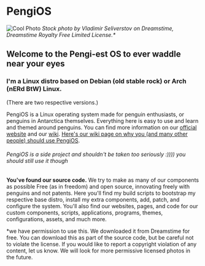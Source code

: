 # PengiOS

![Cool Photo](https://github.com/PengiOS/pengios.github.io/blob/main/homepage/assets/background.png?raw=true)
*Stock photo by Vladimir Seliverstov on Dreamstime, Dreamstime Royalty Free Limited License.\**

## Welcome to the Pengi-est OS to ever waddle near your eyes

### I'm a Linux distro based on Debian (old stable rock) or Arch (nERd BtW) Linux.

(There are two respective versions.)

PengiOS is a Linux operating system made for penguin enthusiasts, or penguins in Antarctica themselves. Everything here is easy to use and learn and themed around penguins. You can find more information on our [official website](https://pengios.github.io) and our [wiki](https://pengios.github.io/wiki). [Here's our wiki page on why you (and many other people) should use PengiOS](https://pengios.github.io/wiki/why).

###### PengiOS is a side project and shouldn't be taken too seriously :)))) you should still use it though

**You've found our source code.** We try to make as many of our components as possible Free (as in freedom) and open source, innovating freely with penguins and not patents. Here you'll find my build scripts to bootstrap my respective base distro, install my extra components, add, patch, and configure the system. You'll also find our websites, pages, and code for our custom components, scripts, applications, programs, themes, configurations, assets, and much more.



\*we have permission to use this. We downloaded it from Dreamstime for free. You can download this as part of the source code, but be careful not to violate the license. If you would like to report a copyright violation of any content, let us know. We will look for more permissive licensed photos in the future.
